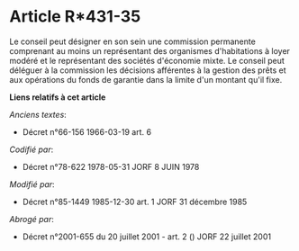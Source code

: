 # Article R*431-35

Le conseil peut désigner en son sein une commission permanente comprenant au moins un représentant des organismes
d'habitations à loyer modéré et le représentant des sociétés d'économie mixte. Le conseil peut déléguer à la commission les
décisions afférentes à la gestion des prêts et aux opérations du fonds de garantie dans la limite d'un montant qu'il fixe.

**Liens relatifs à cet article**

_Anciens textes_:

  - Décret n°66-156 1966-03-19 art. 6

_Codifié par_:

  - Décret n°78-622 1978-05-31 JORF 8 JUIN 1978

_Modifié par_:

  - Décret n°85-1449 1985-12-30 art. 1 JORF 31 décembre 1985

_Abrogé par_:

  - Décret n°2001-655 du 20 juillet 2001 - art. 2 () JORF 22 juillet 2001
